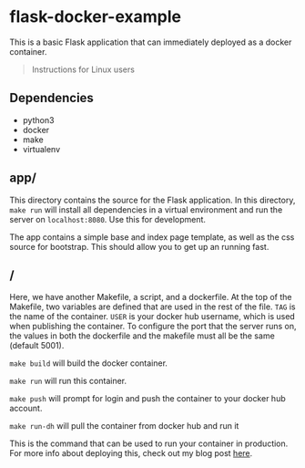 # flask-docker-example

This is a basic Flask application that can immediately
deployed as a docker container.

> Instructions for Linux users

## Dependencies

- python3
- docker
- make
- virtualenv

## app/

This directory contains the source for the Flask application.
In this directory, `make run` will install all dependencies in
a virtual environment and run the server on `localhost:8080`.
Use this for development.

The app contains a simple base and index page template, as
well as the css source for bootstrap. This should allow you
to get up an running fast.

## /

Here, we have another Makefile, a script, and a dockerfile.
At the top of the Makefile, two variables are defined that
are used in the rest of the file. `TAG` is the name of the
container. `USER` is your docker hub username, which is used
when publishing the container. To configure the port that
the server runs on, the values in both the dockerfile and
the makefile must all be the same (default 5001).

`make build` will build the docker container.

`make run` will run this container.

`make push` will prompt for login and push the container
to your docker hub account.

`make run-dh` will pull the container from docker hub and run it

This is the command that can be used to run your
container in production. For more info about deploying this,
check out my blog post [here](ephjos.io/).
